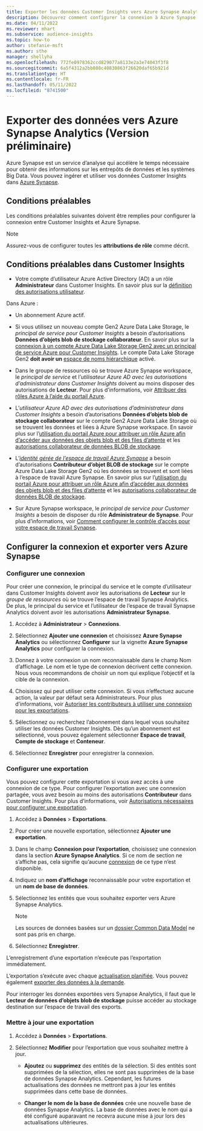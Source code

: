 ```yaml
---
title: Exporter les données Customer Insights vers Azure Synapse Analytics
description: Découvrez comment configurer la connexion à Azure Synapse Analytics.
ms.date: 04/11/2022
ms.reviewer: mhart
ms.subservice: audience-insights
ms.topic: how-to
author: stefanie-msft
ms.author: sthe
manager: shellyha
ms.openlocfilehash: 772fe0978362ccd829077a8133e2a3e74043f3f8
ms.sourcegitcommit: 6a5f4312a2bb808c40830863f26620daf65b921d
ms.translationtype: HT
ms.contentlocale: fr-FR
ms.lasthandoff: 05/11/2022
ms.locfileid: "8741500"
---
```

# <a name="export-data-to-azure-synapse-analytics-preview"></a>Exporter des données vers Azure Synapse Analytics (Version préliminaire)

Azure Synapse est un service d’analyse qui accélère le temps nécessaire pour obtenir des informations sur les entrepôts de données et les systèmes Big Data. Vous pouvez ingérer et utiliser vos données Customer Insights dans [Azure Synapse](/azure/synapse-analytics/overview-what-is).

## <a name="prerequisites"></a>Conditions préalables

Les conditions préalables suivantes doivent être remplies pour configurer la connexion entre Customer Insights et Azure Synapse.

> [!NOTE]
> Assurez-vous de configurer toutes les **attributions de rôle** comme décrit.  

## <a name="prerequisites-in-customer-insights"></a>Conditions préalables dans Customer Insights

* Votre compte d’utilisateur Azure Active Directory (AD) a un rôle **Administrateur** dans Customer Insights. En savoir plus sur la [définition des autorisations utilisateur](permissions.md#assign-roles-and-permissions).

Dans Azure : 

- Un abonnement Azure actif.

- Si vous utilisez un nouveau compte Gen2 Azure Data Lake Storage, le *principal de service pour Customer Insights* a besoin d’autorisations **Données d’objets blob de stockage collaborateur**. En savoir plus sur la [connexion à un compte Azure Data Lake Storage Gen2 avec un principal de service Azure pour Customer Insights](connect-service-principal.md). Le compte Data Lake Storage Gen2 **doit avoir un** [espace de noms hiérarchique](/azure/storage/blobs/data-lake-storage-namespace) activé.

- Dans le groupe de ressources où se trouve Azure Synapse workspace, le *principal de service* et l’*utilisateur Azure AD avec les autorisations d’administrateur dans Customer Insights* doivent au moins disposer des autorisations de **Lecteur**. Pour plus d’informations, voir [Attribuer des rôles Azure à l’aide du portail Azure](/azure/role-based-access-control/role-assignments-portal).

- L’*utilisateur Azure AD avec des autorisations d’administrateur dans Customer Insights* a besoin d’autorisations **Données d’objets blob de stockage collaborateur** sur le compte Gen2 Azure Data Lake Storage où se trouvent les données et liées à Azure Synapse workspace. En savoir plus sur l’[utilisation du portail Azure pour attribuer un rôle Azure afin d’accéder aux données des objets blob et des files d’attente](/azure/storage/common/storage-auth-aad-rbac-portal) et les [autorisations collaborateur de données BLOB de stockage](/azure/role-based-access-control/built-in-roles#storage-blob-data-contributor).

- L’*[identité gérée de l’espace de travail Azure Synapse](/azure/synapse-analytics/security/synapse-workspace-managed-identity)* a besoin d’autorisations **Contributeur d’objet BLOB de stockage** sur le compte Azure Data Lake Storage Gen2 où les données se trouvent et sont liées à l’espace de travail Azure Synapse. En savoir plus sur l’[utilisation du portail Azure pour attribuer un rôle Azure afin d’accéder aux données des objets blob et des files d’attente](/azure/storage/common/storage-auth-aad-rbac-portal) et les [autorisations collaborateur de données BLOB de stockage](/azure/role-based-access-control/built-in-roles#storage-blob-data-contributor).

- Sur Azure Synapse workspace, le *principal de service pour Customer Insights* a besoin de disposer du rôle **Administrateur de Synapse**. Pour plus d’informations, voir [Comment configurer le contrôle d’accès pour votre espace de travail Synapse](/azure/synapse-analytics/security/how-to-set-up-access-control).

## <a name="set-up-the-connection-and-export-to-azure-synapse"></a>Configurer la connexion et exporter vers Azure Synapse

### <a name="configure-a-connection"></a>Configurer une connexion

Pour créer une connexion, le principal du service et le compte d’utilisateur dans Customer Insights doivent avoir les autorisations de **Lecteur** sur le *groupe de ressources* où se trouve l’espace de travail Synapse Analytics. De plus, le principal du service et l’utilisateur de l’espace de travail Synapse Analytics doivent avoir les autorisations **Administrateur Synapse**. 

1. Accédez à **Administrateur** > **Connexions**.

1. Sélectionnez **Ajouter une connexion** et choisissez **Azure Synapse Analytics** ou sélectionnez **Configurer** sur la vignette **Azure Synapse Analytics** pour configurer la connexion.

1. Donnez à votre connexion un nom reconnaissable dans le champ Nom d’affichage. Le nom et le type de connexion décrivent cette connexion. Nous vous recommandons de choisir un nom qui explique l’objectif et la cible de la connexion.

1. Choisissez qui peut utiliser cette connexion. Si vous n’effectuez aucune action, la valeur par défaut sera Administrateurs. Pour plus d’informations, voir [Autoriser les contributeurs à utiliser une connexion pour les exportations](connections.md#allow-contributors-to-use-a-connection-for-exports).

1. Sélectionnez ou recherchez l’abonnement dans lequel vous souhaitez utiliser les données Customer Insights. Dès qu’un abonnement est sélectionné, vous pouvez également sélectionner **Espace de travail**, **Compte de stockage** et **Conteneur**.

1. Sélectionnez **Enregistrer** pour enregistrer la connexion.

### <a name="configure-an-export"></a>Configurer une exportation

Vous pouvez configurer cette exportation si vous avez accès à une connexion de ce type. Pour configurer l’exportation avec une connexion partagée, vous avez besoin au moins des autorisations **Contributeur** dans Customer Insights. Pour plus d’informations, voir [Autorisations nécessaires pour configurer une exportation](export-destinations.md#set-up-a-new-export).

1. Accédez à **Données** > **Exportations**.

1. Pour créer une nouvelle exportation, sélectionnez **Ajouter une exportation**.

1. Dans le champ **Connexion pour l’exportation**, choisissez une connexion dans la section **Azure Synapse Analytics**. Si ce nom de section ne s’affiche pas, cela signifie qu’aucune [connexion](connections.md) de ce type n’est disponible.

1. Indiquez un **nom d’affichage** reconnaissable pour votre exportation et un **nom de base de données**.

1. Sélectionnez les entités que vous souhaitez exporter vers Azure Synapse Analytics.
   > [!NOTE]
   > Les sources de données basées sur un [dossier Common Data Model](connect-common-data-model.md) ne sont pas pris en charge.

2. Sélectionnez **Enregistrer**.

L’enregistrement d’une exportation n’exécute pas l’exportation immédiatement.

L’exportation s’exécute avec chaque [actualisation planifiée](system.md#schedule-tab). Vous pouvez également [exporter des données à la demande](export-destinations.md#run-exports-on-demand).

Pour interroger les données exportées vers Synapse Analytics, il faut que le **Lecteur de données d’objets blob de stockage** puisse accéder au stockage destination sur l’espace de travail des exports. 

### <a name="update-an-export"></a>Mettre à jour une exportation

1. Accédez à **Données** > **Exportations**.

1. Sélectionnez **Modifier** pour l’exportation que vous souhaitez mettre à jour.

   - **Ajoutez** ou **supprimez** des entités de la sélection. Si des entités sont supprimées de la sélection, elles ne sont pas supprimées de la base de données Synapse Analytics. Cependant, les futures actualisations des données ne mettront pas à jour les entités supprimées dans cette base de données.

   - **Changer le nom de la base de données** crée une nouvelle base de données Synapse Analytics. La base de données avec le nom qui a été configuré auparavant ne recevra aucune mise à jour lors des actualisations ultérieures.
